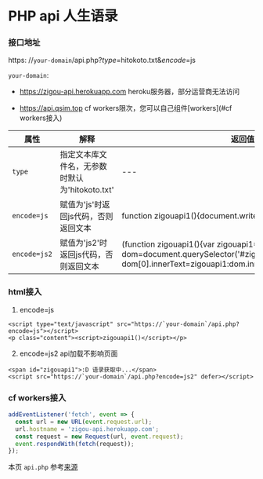 # PHP api 人生语录

### 接口地址

https: //`your-domain`/api.php?*type*=hitokoto.txt&*encode*=js

`your-domain`: 

  - https://zigou-api.herokuapp.com  heroku服务器，部分运营商无法访问

  - https://api.qsim.top cf workers限次，您可以自己组件[workers](#cf workers接入)

| 属性         | 解释                                           | 返回值                                                       |
| ------------ | ---------------------------------------------- | ------------------------------------------------------------ |
| `type`       | 指定文本库文件名，无参数时默认为'hitokoto.txt' | ---                                                          |
| `encode=js`  | 赋值为'js'时返回js代码，否则返回文本           | function zigouapi1(){document.write('`内容`');}              |
| `encode=js2` | 赋值为'js2'时返回js代码，否则返回文本          | (function zigouapi1(){var zigouapi1='`内容`';var dom=document.querySelector('#zigouapi1');Array.isArray(dom)?dom[0].innerText=zigouapi1:dom.innerText=zigouapi1;})() |

### html接入

1. encode=js
```
<script type="text/javascript" src="https://`your-domain`/api.php?encode=js"></script>
<p class="content"><script>zigouapi1()</script></p>
```
2. encode=js2 api加载不影响页面
```
<span id="zigouapi1">:D 语录获取中...</span>
<script src="https://`your-domain`/api.php?encode=js2" defer></script>
```

### cf workers接入
``` js
addEventListener('fetch', event => {
  const url = new URL(event.request.url);
  url.hostname = 'zigou-api.herokuapp.com';
  const request = new Request(url, event.request);
  event.respondWith(fetch(request));
});
```



本页 `api.php` 参考[来源](https://blog.imvann.com/6.html)
